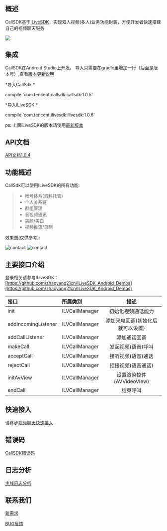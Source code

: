 ## 概述

CallSDK基于[ILiveSDK](https://github.com/zhaoyang21cn/ILiveSDK_Android_Demos)，实现双人视频(多人)业务功能封装，方便开发者快速搭建自己的视频聊天服务

![](https://zhaoyang21cn.github.io/ilivesdk_help/readme_img/ilivesdk_construction.png)



## 集成
CallSDK在Android Studio上开发。 导入只需要在gradle里增加一行（后面是版本号）,查看[版本更新说明](./doc/release.md)

*导入CallSdk *

compile 'com.tencent.callsdk:callsdk:1.0.5'

*导入iLiveSDK *

compile 'com.tencent.ilivesdk:ilivesdk:1.0.6'

ps: 上面iLiveSDK的版本请使用[最新版本](https://github.com/zhaoyang21cn/ILiveSDK_Android_Demos)

## API文档
[API文档1.0.4](https://zhaoyang21cn.github.io/ilivesdk_help/callsdk/)


## 功能概述

CallSdk可以使用ILiveSDK的所有功能:
>* 帐号体系(资料托管)
>* 个人关系链
>* 群组管理
>* 音视频通讯
>* 美颜/美白
>* 视频推流/录制

效果图(仅供参考):

![contact](https://zhaoyang21cn.github.io/ilivesdk_help/readme_img/contact.png)
![contact](https://zhaoyang21cn.github.io/ilivesdk_help/readme_img/call.png)

## 主要接口介绍

登录相关请参考ILiveSDK：[https://github.com/zhaoyang21cn/ILiveSDK_Android_Demos](https://github.com/zhaoyang21cn/ILiveSDK_Android_Demos)

接口|所属类别|描述
:--|:--|:--:
init|ILVCallManager|初始化视频通话能力
addIncomingListener|ILVCallManager|添加来电回调(初始化后就可以设置)
addCallListener|ILVCallManager|添加通话回调
makeCall|ILVCallManager|发起视频(语音)呼叫
acceptCall|ILVCallManager|接听视频(语音)通话
rejectCall|ILVCallManager|拒接视频(语音通话)
initAvView|ILVCallManager|设置渲染控件(AVVideoView)
endCall|ILVCallManager|结束呼叫

## 快速接入
请移步[视频聊天快速接入](./doc/helloworld.md)

## 错误码
[CallSDK错误码](./doc/error.md)

## 日志分析
[主线日志分析](./doc/mainlog.md)

## 联系我们
[新需求](https://github.com/zhaoyang21cn/CallSDK_Android_Demo/issues/new)

[BUG反馈](https://github.com/zhaoyang21cn/CallSDK_Android_Demo/issues/new)
